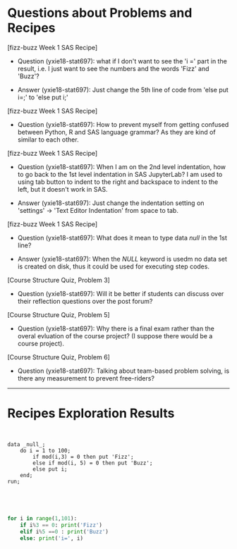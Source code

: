 
# Questions about Problems and Recipes



[fizz-buzz Week 1 SAS Recipe]
* Question (yxie18-stat697): what if I don't want to see the 'i =' part in the result, i.e. I just want to see the numbers and the words 'Fizz' and 'Buzz'?
- Answer (yxie18-stat697): Just change the 5th line of code from 'else put i=;' to 'else put i;'



[fizz-buzz Week 1 SAS Recipe]
* Question (yxie18-stat697): How to prevent myself from getting confused between Python, R and SAS language grammar? As they are kind of similar to each other. 



[fizz-buzz Week 1 SAS Recipe]
* Question (yxie18-stat697): When I am on the 2nd level indentation, how to go back to the 1st level indentation in SAS JupyterLab? I am used to using tab button to indent to the right and backspace to indent to the left, but it doesn't work in SAS.
- Answer (yxie18-stat697): Just change the indentation setting on 'settings' -> 'Text Editor Indentation' from space to tab.



[fizz-buzz Week 1 SAS Recipe]
* Question (yxie18-stat697): What does it mean to type data _null_ in the 1st line?
- Answer (yxie18-stat697): When the _NULL_ keyword is usedm no data set is created on disk, thus it could be used for executing step codes.



[Course Structure Quiz, Problem 3]
* Question (yxie18-stat697): Will it be better if students can discuss over their reflection questions over the post forum?



[Course Structure Quiz, Problem 5]
* Question (yxie18-stat697): Why there is a final exam rather than the overal evluation of the course project? (I suppose there would be a course project).



[Course Structure Quiz, Problem 6]
* Question (yxie18-stat697): Talking about team-based problem solving, is there any measurement to prevent free-riders?



***



# Recipes Exploration Results



```SAS


data _null_;
	do i = 1 to 100;
		if mod(i,3) = 0 then put 'Fizz';
		else if mod(i, 5) = 0 then put 'Buzz';
        else put i;
	end;
run;



```



```Python


for i in range(1,101):
	if i%3 == 0: print('Fizz')
	elif i%5 ==0 : print('Buzz')
	else: print('i=', i)



```

